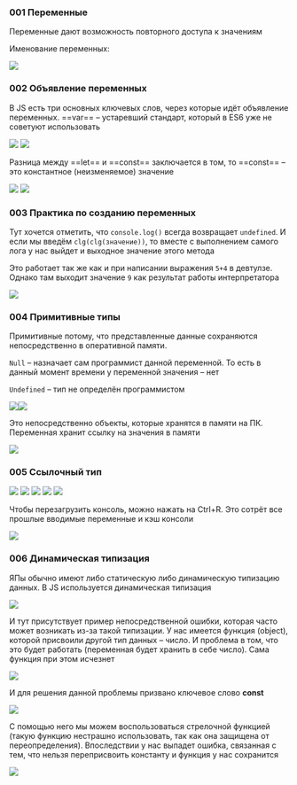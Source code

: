 ### 001 Переменные

Переменные дают возможность повторного доступа к значениям

Именование переменных:

![](_png/Pasted%20image%2020220908182112.png)

### 002 Объявление переменных

В JS есть три основных ключевых слов, через которые идёт объявление переменных. ==var== – устаревший стандарт, который в ES6 уже не советуют использовать

![](_png/Pasted%20image%2020220908182132.png)
![](_png/Pasted%20image%2020220908182137.png)

Разница между ==let== и ==const== заключается в том, то ==const== – это константное (неизменяемое) значение

![](_png/Pasted%20image%2020220908182142.png)
![](_png/Pasted%20image%2020220908182148.png)

### 003 Практика по созданию переменных

Тут хочется отметить, что `console.log()` всегда возвращает `undefined`. И если мы введём `clg(clg(значение))`, то вместе с выполнением самого лога у нас выйдет и выходное значение этого метода

Это работает так же как и при написании выражения `5+4` в девтулзе. Однако там выходит значение `9` как результат работы интерпретатора

![](_png/Pasted%20image%2020220908182156.png)

### 004 Примитивные типы

Примитивные потому, что представленные данные сохраняются непосредственно в оперативной памяти.

`Null` – назначает сам программист данной переменной. То есть в данный момент времени у переменной значения – нет

`Undefined` – тип не определён программистом

![](_png/Pasted%20image%2020220908182205.png)![](_png/Pasted%20image%2020220908182212.png)

Это непосредственно объекты, которые хранятся в памяти на ПК. Переменная хранит ссылку на значения в памяти

![](_png/Pasted%20image%2020220908182222.png)

### 005 Ссылочный тип

![](_png/Pasted%20image%2020220908182230.png)
![](_png/Pasted%20image%2020220908182234.png)
![](_png/Pasted%20image%2020220908182239.png)
![](_png/Pasted%20image%2020220908182245.png)
![](_png/Pasted%20image%2020220908182251.png)

Чтобы перезагрузить консоль, можно нажать на Ctrl+R. Это сотрёт все прошлые вводимые переменные и кэш консоли

![](_png/Pasted%20image%2020220908182256.png)

### 006 Динамическая типизация

ЯПы обычно имеют либо статическую либо динамическую типизацию данных. В JS используется динамическая типизация

![](_png/Pasted%20image%2020220908182303.png)

И тут присутствует пример непосредственной ошибки, которая часто может возникать из-за такой типизации. У нас имеется функция (object), которой присвоили другой тип данных – число. И проблема в том, что это будет работать (переменная будет хранить в себе число). Сама функция при этом исчезнет

![](_png/Pasted%20image%2020220908182331.png)

И для решения данной проблемы призвано ключевое слово **const**

![](_png/Pasted%20image%2020220908182339.png)

С помощью него мы можем воспользоваться стрелочной функцией (такую функцию нестрашно использовать, так как она защищена от переопределения). Впоследствии у нас выпадет ошибка, связанная с тем, что нельзя переприсвоить константу и функция у нас сохранится

![](_png/Pasted%20image%2020220908182346.png)